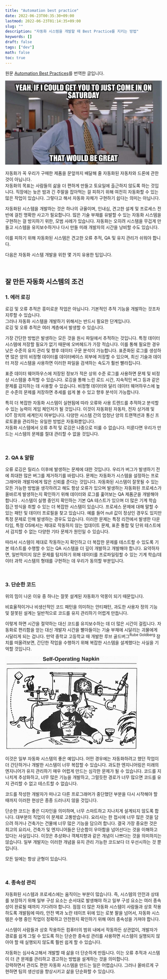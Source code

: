 ```yaml
---
title: "Automation best practice"
date: 2022-06-23T00:35:30+09:00
lastmod: 2022-06-23T01:14:35+09:00
slug: ""
description: "자동화 시스템을 개발할 때 Best Practice를 지키는 방법"
keywords: []
draft: false
tags: ["dev"]
math: false
toc: true
---
```


원문 [Automation Best Practices](http://www.acheronanalytics.com/acheron-blog/automation-best-practices)를 번역한 글입니다.

![Automation meme](./1.jpg)

자동화가 꼭 우리가 구매한 제품을 문앞까지 배달해 줄 자동화된 자동차와 드론에 관한 것이 아닙니다.  
자동화의 목표는 사람들의 삶을 더 편하게 만들고 토요일에 출근하지 않도록 하는 것입니다.
직장에는 늦은 밤과 긴 주말을 잡아먹는 걸 피하기 위해 여전히 자동화할 수 있는 많은 작업이 있습니다. 그렇다고 해서 자동화 자체가 구현하기 쉽다는 의미는 아닙니다.

자동화된 시스템을 개발하는 것은 하나의 규율이며, 인내심, 견고한 설계 및 프로세스 전반에 걸친 명확한 사고가 필요합니다. 많은 기술 부채를 유발할 수 있는 자동화 시스템을 구현하는 걸 방지하기 위한, 모범 사례가 있습니다. 자동화는 오히려 시스템을 무겁게 만들고 시스템을 유지보수하거나 다시 만들 미래 개발자의 시간을 낭비할 수도 있습니다.

이를 피하기 위해 자동화된 시스템은 견고한 오류 추적, QA 및 유지 관리가 쉬워야 합니다.

다음은 자동화 시스템 개발을 위한 몇 가지 유용한 팁입니다.

&nbsp;

## 잘 만든 자동화 시스템의 조건

### 1. 에러 로깅

로깅 및 오류 추적은 흥미로운 작업은 아닙니다. 기본적인 추적 기능을 개발하는 것조차 지루할 수 있습니다.  
그러나 자동화 시스템을 개발하기 위해서는 반드시 필요한 단계입니다.  
로깅 및 오류 추적은 여러 계층에서 발생할 수 있습니다.

가장 간단한 방법은 발생하는 모든 것을 원시 파일에서 추적하는 것입니다. 특정 데이터 시스템에 저장할 필요가 없기 때문에 오버헤드가 가장 적습니다. 이를 통해 필요한 경우 낮은 수준의 유지 관리 및 향후 데이터 구문 분석이 가능합니다. 표준화된 로그를 생성하면 많은 양의 비정형 데이터를 데이터베이스 외부에 저장할 수 있으며, 최신 기술과 데이터 저장 시스템을 사용하면 이러한 파일을 검색하는 속도가 훨씬 빨라집니다.

표준 데이터 웨어하우스에 저장된 정보가 적은 상위 수준 로그를 사용하면 문제 및 비정상 시스템을 추적할 수 있습니다. 로깅을 통해 느린 로드 시간, 지속적인 버그 등과 같은 문제를 감지하는 데 사용할 수 있습니다. 비정형 데이터와 달리 데이터 웨어하우스에 높은 수준의 문제를 저장하면 추세를 쉽게 볼 수 있고 향후 분석이 가능합니다.

특히 더 복잡한 자동화 시스템이 실현됨에 따라 오류와 사용 트렌드를 추적하고 분석할 수 있는 능력이 게임 체인저가 될 것입니다. 이것이 자동화된 자동차, 전자 상거래 및 IOT 장치의 세계인지 여부입니다. 다양한 시스템 간의 엄청난 양의 트랜잭션과 통신 프로토콜을 관리하는 유일한 방법은 자동화뿐입니다.  
자동화 시스템에서 오류 추적 및 로깅은 나중으로 미룰 수 없습니다. 미룬다면 우리가 만드는 시스템의 문제를 절대 관리할 수 없을 것입니다.

&nbsp;

### 2. QA & 알람

오류 로깅은 릴리스 이후에 발생하는 문제에 대한 것입니다. 우리가 버그가 발생하기 전에 최대한 많은 버그를 제거하기를 바랍니다. 문제는 자동화가 시스템을 설정하는 프로그래머와 개발자에게 많은 신뢰를 준다는 것입니다. 자동화된 시스템이 잘못될 수 있는 모든 가능한 방법을 생각하려고 해도 항상 오류가 있으며 발생하는 자동화된 프로세스가 올바르게 발생하는지 확인하기 위해 데이터와 로그를 훑어보는 QA 제품군을 개발해야 합니다
.
시스템이 실행 중인지 확인하는 기본 QA 테스트가 있으며 더 많은 기계 학습 접근 방식을 취할 수 있는 더 복잡한 시스템이 있습니다. 프로세스 문제에 대해 말할 수 있는 패턴 및 데이터 프로필을 찾고 있습니다. 예를 들어 null 값이 정상인 경우도 있지만 특정 문제로 인해 발생하는 경우도 있습니다. 이러한 문제는 특정 리전에서 발생한 다운타임, 특정 OS에서는 제대로 작동하지 않는 업데이트 문제, 표준 통합 및 단위 테스트에서 감지할 수 없는 다양한 기타 문제가 원인일 수 있습니다.

따라서 시스템이 제대로 작동하는지 확인하고 더 복잡한 문제를 테스트할 수 있도록 기본 테스트를 수행할 수 있는 QA 시스템을 더 깊이 개발하고 개발해야 합니다. 요약하자면, 일반적이지 않은 문제를 탐지하기 위해 데이터를 프로파일링할 수 있는 기계 학습/데이터 과학 시스템의 형태를 구현하는 데 우리가 동의할 부분입니다.

&nbsp;

### 3. 단순한 코드

위의 밈이 나온 이유 중 하나는 잘못 설계된 자동화가 악몽이 되기 때문입니다.

비효율적이거나 비생산적인 코드 패턴을 의미하는 안티패턴, 과도한 사용자 정의 기능 및 잘못된 설계는 일반적으로 코드를 유지 관리하기 어렵게 만듭니다.

이렇게 하면 시간을 절약하는 대신 코드를 유지보수하는 데 더 많은 시간이 걸립니다. 자동화로 편리함을 얻는 대신 개발자 시간을 빨아들이는 기술 부채에 시달리는 괴물에게 시달리게 되는 겁니다. ​만약 중학교 고등학교 때 개발한 루브 골드버그<sup>Rube Goldberg</sup> 장치를 떠올려보면, 간단한 작업을 수행하기 위해 복잡한 시스템을 설계했다는 사실을 기억할 것입니다.

![Self-operating napkin](./2.gif)

이것은 일부 자동화 시스템의 좋은 예입니다. 어떤 경우에는 자동화하려고 했던 작업이 더 간단하거나 개발한 시스템이 너무 복잡할 수 있습니다. 과도한 엔지니어링은 미래의 엔지니어가 유지 관리하기 매우 어렵게 만드는 심각한 문제가 될 수 있습니다. 코드를 지나치게 추상화하고, 너무 많은 기능을 개발하고, 그럴듯한 경로가 너무 많으면 코드를 유지 관리할 수 없고 테스트할 수 없습니다.

코드를 작성한 개발자가 떠나고 다른 프로그래머가 중단했던 부분을 다시 시작해야 할 때까지 이러한 현상은 종종 드러나지 않을 것입니다.

단순한 코드는 좋은 디자인을 의미하며, 너무 스마트하고 지나치게 설계되지 않도록 합니다. 대부분의 직업이 이 문제로 고통받습니다. 요리사는 한 접시에 너무 많은 것을 담으려 하거나 건축가는 건물에 너무 많은 기능을 담으려 합니다. 결국 가장 중요한 것은 최고의 요리사, 건축가 및 엔지니어들은 단순함이 우아함을 넘어선다는 것을 이해하고 있다는 사실입니다. 이것은 추상화나 객체지향과 같은 개념이 나쁘다는 것을 의미하지는 않습니다. 일부 개발자는 이러한 개념을 유지 관리 가능한 코드보다 더 우선시하는 것 뿐입니다.

모든 일에는 항상 균형이 있습니다.

&nbsp;

### 4. 종속성 관리

자동화된 시스템과 프로세스에는 움직이는 부분이 많습니다. 즉, 시스템의 안전과 상태를 보장하기 위해 일부 구성 요소는 순서대로 발생해야 하고 일부 구성 요소는 여러 종속성이 완료될 때까지 기다려야 합니다. 점점 더 많은 자동화 시스템이 사람들과 상호 작용하도록 개발됨에 따라, 안전 벽과 노란 테이프 뒤에 있는 로봇 팔을 넘어서, 자동화 시스템은 수행 중인 작업이 정확하고 안전한지 확인하기 위해 여러 종속성을 가져야 합니다.

시스템이 사람들과 상호 작용하든 컴퓨터의 범위 내에서 작동하든 상관없이, 개발자가 경로를 쉽게 그릴 수 있도록 하는 단순한 종속성 관리를 사용하면 시스템이 실행되지 않아야 할 때 실행되지 않도록 훨씬 쉽게 할 수 있습니다.

자동화는 심사숙고해서 개발할 때 삶을 더 단순하게 만듭니다. 이는 오류 추적과 시스템이 더 큰 문제를 관리하고 경고하는 방법을 설계하는 것을 의미합니다.  
강력하면서 관리도 편한 자동화 시스템을 만드는 일은 어렵습니다. 그러나 올바르게 구현하면 팀의 생산성을 향상시키고 삶을 단순화할 수 있습니다.
